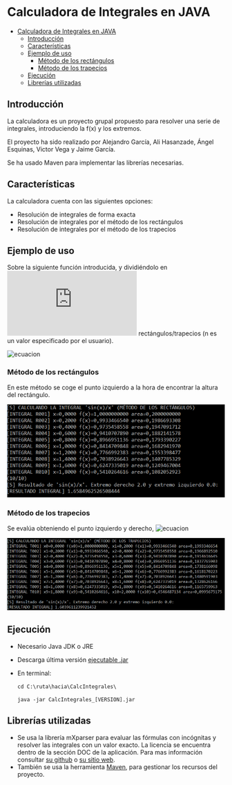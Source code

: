# Calculadora de Integrales en JAVA

- [Calculadora de Integrales en JAVA](#calculadora-de-integrales-en-java)
  - [Introducción](#introducción)
  - [Características](#características)
  - [Ejemplo de uso](#ejemplo-de-uso)
    - [Método de los rectángulos](#método-de-los-rectángulos)
    - [Método de los trapecios](#método-de-los-trapecios)
  - [Ejecución](#ejecución)
  - [Librerías utilizadas](#librerías-utilizadas)


## Introducción

La calculadora es un proyecto grupal propuesto para resolver una serie de integrales, introduciendo la f(x) y los extremos.

El proyecto ha sido realizado por Alejandro García, Ali Hasanzade, Ángel Esquinas, Victor Vega y Jaime García.

Se ha usado Maven para implementar las librerías necesarias.


## Características

La calculadora cuenta con las siguientes opciones:
- Resolución de integrales de forma exacta
- Resolución de integrales por el método de los rectángulos
- Resolución de integrales por el método de los trapecios

## Ejemplo de uso

Sobre la siguiente función introducida, y dividiéndolo en ![ecuacion](https://latex.codecogs.com/png.latex?n=10) rectángulos/trapecios (n es un valor especificado por el usuario).

![ecuacion](https://latex.codecogs.com/png.latex?\int_{0}^{1}\frac{sen(x)}{x}dx)

### Método de los rectángulos

En este método se coge el punto izquierdo a la hora de encontrar la altura del rectángulo.

![ej1](imgs/ej1.png)

### Método de los trapecios

Se evalúa obteniendo el punto izquierdo y derecho,  ![ecuacion](https://latex.codecogs.com/png.latex?h\frac{f(x_{1})+f(x_{2})}{2})  

![ej4](imgs/ej4.png)

## Ejecución

- Necesario Java JDK o JRE
- Descarga última versión [ejecutable .jar](https://github.com/alxgarci/CalculadoraIntegrales/releases/latest)
- En terminal:
  
  ```
  cd C:\ruta\hacia\CalcIntegrales\
  ```
  
  ```
  java -jar CalcIntegrales_[VERSION].jar
  ```


## Librerías utilizadas

- Se usa la librería mXparser para evaluar las fórmulas con incógnitas y resolver las integrales con un valor exacto.
La licencia se encuentra dentro de la sección DOC de la aplicación. 
Para mas información consultar [su github](https://github.com/mariuszgromada/MathParser.org-mXparser) o [su sitio web](http://mathparser.org/).
- También se usa la herramienta [Maven](https://maven.apache.org/), para gestionar los recursos del proyecto.

